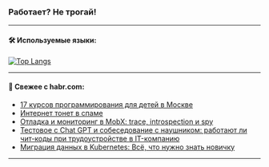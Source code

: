 ### Работает? Не трогай!

---
<!--
#### 🛠️ Technical stack:

![Java](https://img.shields.io/badge/Java-informational?logo=Oracle&style=flat&logoColor=white&color=FF4500)
![Kotlin](https://img.shields.io/badge/Kotlin-informational?logo=Kotlin&style=flat&logoColor=white&color=774D97)
![TS](https://img.shields.io/badge/TypeScript-informational?logo=typeScript&style=flat&logoColor=black&color=017acc)
![Python](https://img.shields.io/badge/Python-informational?logo=Python&style=flat&logoColor=black&color=ffdd54) <br>
![Spring](https://img.shields.io/badge/Spring-informational?logo=Spring&style=flat&logoColor=white&color=6DB33F) 
![SpringBoot](https://img.shields.io/badge/SpringBoot-informational?logo=SpringBoot&style=flat&logoColor=white&color=6DB33F)
![Nest](https://img.shields.io/badge/NestJS-informational?logo=NestJS&style=flat&logoColor=white&color=E0234E) 
![NodeJS](https://img.shields.io/badge/NodeJS-informational?logo=node.js&style=flat&logoColor=white&color=70A760)<br>
![PostgreSQL](https://img.shields.io/badge/PostgreSQL-informational?logo=PostgreSQL&style=flat&logoColor=white&color=DAA520)
![MongoDB](https://img.shields.io/badge/MongoDB-informational?logo=MongoDB&style=flat&logoColor=white&color=870000)
![Apache](https://img.shields.io/badge/Apache-informational?logo=apache&style=flat&logoColor=white&color=f74e28)

___ 
-->

#### 🛠️ Используемые языки:

[![Top Langs](https://github-readme-stats-82jvfl3w3-advtsettinggmailcoms-projects.vercel.app/api/top-langs/?username=zloylis&langs_count=10&hide_title=true&title_color=e6edf3&size_weight=0.5&count_weight=0.5&layout=compact&hide_progress=true&hide_border=true&theme=dracula)](https://github.com/zloylis)

<!---


####  :octocat:&nbsp;&nbsp; Статистика:

![GitHub stats](https://github-readme-stats-u2qms2cxw-advtsettinggmailcoms-projects.vercel.app/api?username=zloylis&show_icons=true&hide_border=true&theme=dracula&title_color=e6edf3&include_all_commits=true&count_private=true&hide_rank=false&hide_title=true&rank_icon=github)
-->
---

#### 💬 Свежее с habr.com:

<!-- BLOG-POST-LIST:START -->
- [17 курсов программирования для детей в Москве](https://habr.com/ru/companies/pixel_study/articles/855364/?utm_source=habrahabr&utm_medium=rss&utm_campaign=855364)
- [Интернет тонет в спаме](https://habr.com/ru/articles/854224/?utm_source=habrahabr&utm_medium=rss&utm_campaign=854224)
- [Отладка и мониторинг в MobX: trace, introspection и spy](https://habr.com/ru/companies/gnivc/articles/855346/?utm_source=habrahabr&utm_medium=rss&utm_campaign=855346)
- [Тестовое с Chat GPT и собеседование с наушником: работают ли чит-коды при трудоустройстве в IT-компанию](https://habr.com/ru/articles/855342/?utm_source=habrahabr&utm_medium=rss&utm_campaign=855342)
- [Миграция данных в Kubernetes: Всё, что нужно знать новичку](https://habr.com/ru/companies/otus/articles/853306/?utm_source=habrahabr&utm_medium=rss&utm_campaign=853306)
<!-- BLOG-POST-LIST:END -->

---
